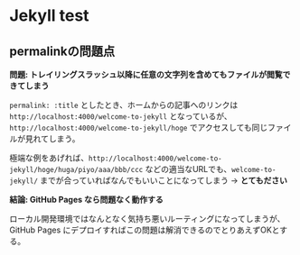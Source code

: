 # Jekyll test
## permalinkの問題点
**問題: トレイリングスラッシュ以降に任意の文字列を含めてもファイルが閲覧できてしまう**

`permalink: :title` としたとき、ホームからの記事へのリンクは `http://localhost:4000/welcome-to-jekyll` となっているが、`http://localhost:4000/welcome-to-jekyll/hoge` でアクセスしても同じファイルが見れてしまう。

極端な例をあげれば、`http://localhost:4000/welcome-to-jekyll/hoge/huga/piyo/aaa/bbb/ccc` などの適当なURLでも、`welcome-to-jekyll/` までが合っていればなんでもいいことになってしまう → **とてもださい**

**結論: GitHub Pages なら問題なく動作する**

ローカル開発環境ではなんとなく気持ち悪いルーティングになってしまうが、GitHub Pages にデプロイすればこの問題は解消できるのでとりあえずOKとする。
